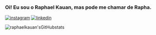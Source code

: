 ### Oi! Eu sou o Raphael Kauan, mas pode me chamar de Rapha.

[![instagram](https://img.shields.io/badge/Instagram-E4405F?style=for-the-badge&logo=instagram&logoColor=white)](https://www.instagram.com/fantecellerapha/)
[![linkedin](https://img.shields.io/badge/LinkedIn-0077B5?style=for-the-badge&logo=linkedin&logoColor=white)](https://www.linkedin.com/in/raphael-kauan-a62138251/)

![raphaelkauan'sGitHubstats](https://github-readme-stats.vercel.app/api?username=raphaelkauan&show_icons=true&theme=tokyonight)
